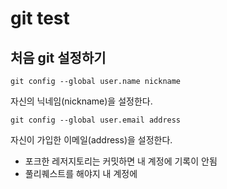 # git test

## 처음 git 설정하기

```
git config --global user.name nickname
```
자신의 닉네임(nickname)을 설정한다.
```
git config --global user.email address
```
자신이 가입한 이메일(address)을 설정한다.

- 포크한 레저지토리는 커밋하면 내 계정에 기록이 안됨
- 풀리퀘스트를 해야지 내 계정에 

